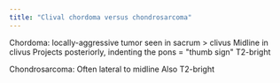 ```yaml
---
title: "Clival chordoma versus chondrosarcoma"
---
```

Chordoma: locally-aggressive tumor seen in sacrum &gt; clivus
Midline in clivus
Projects posteriorly, indenting the pons = &quot;thumb sign&quot;
T2-bright

Chondrosarcoma: 
Often lateral to midline
Also T2-bright

